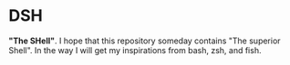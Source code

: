 # DSH

**"The SHell"**.
I hope that this repository someday contains "The superior Shell". In the way I will get my inspirations from bash, zsh, and fish.
